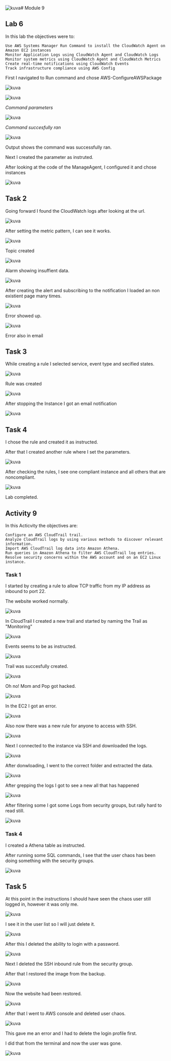 ![kuva](https://github.com/user-attachments/assets/8b76a251-dbc1-484d-ae65-8d0906b0cfab)# Module 9

## Lab 6

In this lab the objectives were to:

    Use AWS Systems Manager Run Command to install the CloudWatch Agent on Amazon EC2 instances
    Monitor Application Logs using CloudWatch Agent and CloudWatch Logs
    Monitor system metrics using CloudWatch Agent and CloudWatch Metrics
    Create real-time notifications using CloudWatch Events
    Track infrastructure compliance using AWS Config


First I navigated to Run command and chose AWS-ConfigureAWSPackage

![kuva](https://github.com/user-attachments/assets/603874a5-d2ef-4914-a0d7-d0d542e0bc37)

![kuva](https://github.com/user-attachments/assets/630ee6d9-9cbe-44b8-87cb-e2c059195bc2)

*Command parameters*

![kuva](https://github.com/user-attachments/assets/8bafb20f-80f0-4877-8e97-c93550a27106)

*Command succesfully ran*

![kuva](https://github.com/user-attachments/assets/7e270d4b-105f-4615-bd97-7c388c147523)

Output shows the command was successfully ran.


Next I created the parameter as instruted.

After looking at the code of the ManageAgent, I configured it and chose instances

![kuva](https://github.com/user-attachments/assets/b7f99548-c3ca-4f7a-b0d1-d8e916ff6e94)

## Task 2

Going forward I found the CloudWatch logs after looking at the url.

![kuva](https://github.com/user-attachments/assets/31ca002c-e18a-4eea-9c9e-17d518c4687d)

After setting the metric pattern, I can see it works.

![kuva](https://github.com/user-attachments/assets/ea96da0d-9d31-4138-abac-ec24dfde4818)

Topic created

![kuva](https://github.com/user-attachments/assets/38eb0dc7-4ca8-4277-b284-638619a6133b)

Alarm showing insuffient data.

![kuva](https://github.com/user-attachments/assets/ad19bdd1-aaeb-4c87-b962-57b518bb30dc)

After creating the alert and subscribing to the notification I loaded an non existient page many times.

![kuva](https://github.com/user-attachments/assets/c6091421-c5bb-43a4-b6be-003a08060f5a)

Error showed up.

![kuva](https://github.com/user-attachments/assets/d5e182b0-e8a9-48e3-b236-ea0bed564816)

Error also in email

## Task 3

While creating a rule I selected service, event type and secified states.

![kuva](https://github.com/user-attachments/assets/1fa3adbb-e1a4-40be-bca4-8deed049a57e)

Rule was created

![kuva](https://github.com/user-attachments/assets/81b67d64-4f51-4f45-9334-d75134cd0ec9)


After stopping the Instance I got an email notification

![kuva](https://github.com/user-attachments/assets/2e0098e9-2c00-4615-a0ec-836c09e95683)


## Task 4

I chose the rule and created it as instructed.

After that I created another rule where I set the parameters.

![kuva](https://github.com/user-attachments/assets/5032f53b-0748-41c5-af1a-f4103c44925a)

After checking the rules, I see one compliant instance and all others that are noncompliant.

![kuva](https://github.com/user-attachments/assets/8e35a86b-2a71-46d9-ae4e-2314d962f28c)

Lab completed.


## Activity 9

In this Acticvity the objectives are:

    Configure an AWS CloudTrail trail.
    Analyze CloudTrail logs by using various methods to discover relevant information.
    Import AWS CloudTrail log data into Amazon Athena.
    Run queries in Amazon Athena to filter AWS CloudTrail log entries.
    Resolve security concerns within the AWS account and on an EC2 Linux instance.


### Task 1

I started by creating a rule to allow TCP traffic from my IP address as inbound to port 22.

The website worked normally.

![kuva](https://github.com/user-attachments/assets/34c74eeb-1bab-435a-ad41-ddf7b7f064dd)

In CloudTrail I created a new trail and started by naming the Trail as "Monitoring"

![kuva](https://github.com/user-attachments/assets/52a34740-4c6c-4f44-a4e2-cb0324d6e4b7)

Events seems to be as instructed.

![kuva](https://github.com/user-attachments/assets/1128d6c2-5b92-4cce-a9a4-74ac1b5e4534)

Trail was succesfully created.

![kuva](https://github.com/user-attachments/assets/31f0f5b5-1a9e-49c4-8def-2f085e46b238)


Oh no! Mom and Pop got hacked.

![kuva](https://github.com/user-attachments/assets/00ad83d5-615a-4996-8661-638c38cb2beb)

In the EC2 I got an error.

![kuva](https://github.com/user-attachments/assets/8b7941b8-88fc-4908-93ef-4389abda2395)

Also now there was a new rule for anyone to access with SSH.

![kuva](https://github.com/user-attachments/assets/2d29c20b-ba3b-47dc-8862-e2ddceb4ce27)

Next I connected to the instance via SSH and downloaded the logs.

![kuva](https://github.com/user-attachments/assets/f9cff617-f9b4-42a7-8353-c1d52c30c029)

After donwloading, I went to the correct folder and extracted the data.

![kuva](https://github.com/user-attachments/assets/d8845feb-94ee-47d7-a89a-8ef3e8e730b2)

After grepping the logs I got to see a new all that has happened

![kuva](https://github.com/user-attachments/assets/4abef128-4e2f-46cb-9d86-ec7d15cd6e3a)

After filtering some I got some Logs from security groups, but rally hard to read still.

![kuva](https://github.com/user-attachments/assets/6442212c-a574-42d7-bfab-18eddcd8616e)

### Task 4

I created a Athena table as instructed.

After running some SQL commands, I see that the user chaos has been doing something with the security groups.

![kuva](https://github.com/user-attachments/assets/f3a45c9c-a6fd-43d6-8931-54369835ab7f)


## Task 5

At this point in the instructions I should have seen the chaos user still logged in, however it was only me. 

![kuva](https://github.com/user-attachments/assets/e8cbe45d-bc65-49c9-a158-102d45700cc9)

I see it in the user list so I will just delete it.

![kuva](https://github.com/user-attachments/assets/780d8571-3d52-4ea9-908f-6ac5737f54e6)

After this I deleted the ability to login with a password.

![kuva](https://github.com/user-attachments/assets/75a0dd43-a442-49d9-9c53-91022241bcd8)

Next I deleted the SSH inbound rule from the security group.

After that I restored the image from the backup.

![kuva](https://github.com/user-attachments/assets/f65708b8-1f38-47b4-9e9e-030280d28440)

Now the website had been restored.

![kuva](https://github.com/user-attachments/assets/50045dd6-484f-435d-8371-3c7f199a4ea5)


After that I went to AWS console and deleted user chaos.

![kuva](https://github.com/user-attachments/assets/ebd23c4e-d382-48b0-9558-c15cd15fdb6a)

This gave me an error and I had to delete the login profile first.

I did that from the terminal and now the user was gone.

![kuva](https://github.com/user-attachments/assets/1d338e85-9b3d-45b4-a769-af602db9cf82)

























